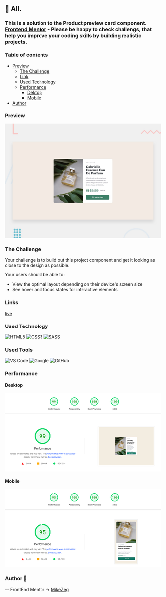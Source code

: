 ## 👋 All.
### This is a solution to the Product preview card component. [Frontend Mentor](https://www.frontendmentor.io) - Please be happy to check challengs, that help you improve your coding skills by building realistic projects. 

### Table of contents

- [Preview](#overview)
    - [The Challenge](#The-challenge)
    - [Link](#Links)
    - [Used Technology](#Used-Technology)
    - [Performance](##Performance)
        - [Dektop](###Desktop)
        - [Mobile](###Mobile)
- [Author](#Author)

### Preview

![Preview](./design/desktop-preview.jpg)

### The Challenge

Your challenge is to build out this project component and get it looking as close to the design as possible.

Your users should be able to:

- View the optimal layout depending on their device's screen size
- See hover and focus states for interactive elements

### Links

[live](https://mikezeg.github.io/FrontEndMentor.io/product-preview-card-component-main/)

### Used Technology

![HTML5](https://img.shields.io/badge/html5-%23E34F26.svg?style=for-the-badge&logo=html5&logoColor=white) ![CSS3](https://img.shields.io/badge/css3-%231572B6.svg?style=for-the-badge&logo=css3&logoColor=white)
![SASS](https://img.shields.io/badge/SASS-hotpink.svg?style=for-the-badge&logo=SASS&logoColor=white)


### Used Tools
![VS Code](https://img.shields.io/badge/VS%20Code-0078d7.svg?style=for-the-badge&logo=visual-studio-code&logoColor=white) ![Google](https://img.shields.io/badge/google-DA4437?style=for-the-badge&logo=google&logoColor=white) ![GitHub](https://img.shields.io/badge/github-%23121011.svg?style=for-the-badge&logo=github&logoColor=white)

### Performance

  #### Desktop
![deskopt-performance](./design/Screenshot%202024-01-09%20at%2018.54.21.png)

  #### Mobile
![mobile-performance](./design/Screenshot%202024-01-09%20at%2018.54.10.png)

### Author 🚀
 -- FrontEnd Mentor -> [MikeZeg](https://www.frontendmentor.io/profile/MikeZeg)